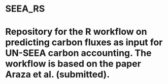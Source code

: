 # SEEA_RS
# Repository for the R workflow on predicting carbon fluxes as input for UN-SEEA carbon accounting. The workflow is based on the paper Araza et al. (submitted).
